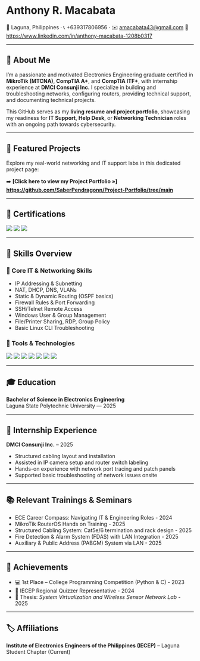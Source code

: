 # Anthony R. Macabata

📍 Laguna, Philippines · 📞 +639317806956 · ✉️ amacabata43@gmail.com
🔗 https://www.linkedin.com/in/anthony-macabata-1208b0317

---

## 👋 About Me

I’m a passionate and motivated Electronics Engineering graduate certified in **MikroTik (MTCNA)**, **CompTIA A+**, and **CompTIA ITF+**, with internship experience at **DMCI Consunji Inc.**  I specialize in building and troubleshooting networks, configuring routers, providing technical support, and documenting technical projects.  

This GitHub serves as my **living resume and project portfolio**, showcasing my readiness for **IT Support**, **Help Desk**, or **Networking Technician** roles with an ongoing path towards cybersecurity.

---

## 📂 Featured Projects

Explore my real-world networking and IT support labs in this dedicated project page:

➡️ **[Click here to view my Project Portfolio »] https://github.com/SaberPendragonn/Project-Portfolio/tree/main**

---
## 🧾 Certifications

<p align="left">
  <img src="https://img.shields.io/badge/MTCNA-MikroTik-orange?style=for-the-badge&logo=mikrotik&logoColor=white" />
  <img src="https://img.shields.io/badge/CompTIA%20A%2B-Certified-blue?style=for-the-badge&logo=comptia&logoColor=white" />
  <img src="https://img.shields.io/badge/CompTIA%20ITF%2B-Beginner-green?style=for-the-badge&logo=comptia&logoColor=white" />
</p>

---

## 💼 Skills Overview

### 🧠 Core IT & Networking Skills

- IP Addressing & Subnetting  
- NAT, DHCP, DNS, VLANs  
- Static & Dynamic Routing (OSPF basics)  
- Firewall Rules & Port Forwarding  
- SSH/Telnet Remote Access  
- Windows User & Group Management  
- File/Printer Sharing, RDP, Group Policy  
- Basic Linux CLI Troubleshooting  

### 🧰 Tools & Technologies

<p>
  <img src="https://img.shields.io/badge/MikroTik-CC241D?style=flat&logo=mikrotik&logoColor=white" />
  <img src="https://img.shields.io/badge/GNS3-336699?style=flat&logo=gns3&logoColor=white" />
  <img src="https://img.shields.io/badge/VMware-607078?style=flat&logo=vmware&logoColor=white" />
  <img src="https://img.shields.io/badge/VirtualBox-183A61?style=flat&logo=virtualbox&logoColor=white" />
  <img src="https://img.shields.io/badge/Wireshark-1679A7?style=flat&logo=wireshark&logoColor=white" />
  <img src="https://img.shields.io/badge/PowerShell-012456?style=flat&logo=powershell&logoColor=white" />
  <img src="https://img.shields.io/badge/GitHub-000000?style=flat&logo=github&logoColor=white" />
</p>

---

## 🎓 Education

**Bachelor of Science in Electronics Engineering**  
Laguna State Polytechnic University — 2025

---

## 🏢 Internship Experience

**DMCI Consunji Inc.** – 2025  
- Structured cabling layout and installation 
- Assisted in IP camera setup and router switch labeling  
- Hands-on experience with network port tracing and patch panels  
- Supported basic troubleshooting of network issues onsite  

---

## 📚 Relevant Trainings & Seminars

- ECE Career Compass: Navigating IT & Engineering Roles - 2024
- MikroTik RouterOS Hands on Training - 2025
- Structured Cabling System: Cat5e/6 termination and rack design - 2025 
- Fire Detection & Alarm System (FDAS) with LAN Integration - 2025 
- Auxiliary & Public Address (PABGM) System via LAN - 2025

---

## 🏅 Achievements

- 💻 1st Place – College Programming Competition (Python & C) - 2023
- 🧠 IECEP Regional Quizzer Representative - 2024
- 📘 Thesis: *System Virtualization and Wireless Sensor Network Lab* - 2025

---

## 🏷 Affiliations

**Institute of Electronics Engineers of the Philippines (IECEP)** – Laguna Student Chapter (Current)
